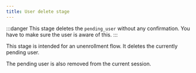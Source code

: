 ```yaml
---
title: User delete stage
---
```


:::danger
This stage deletes the `pending_user` without any confirmation. You have to make sure the user is aware of this.
:::

This stage is intended for an unenrollment flow. It deletes the currently pending user.

The pending user is also removed from the current session.
